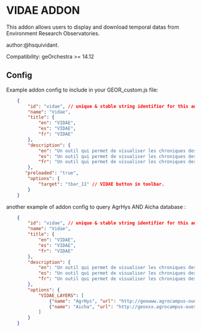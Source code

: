 VIDAE ADDON
============ 

This addon allows users to display and download temporal datas from Environment Research Observatories.

author:@hsquividant.

Compatibility: geOrchestra >= 14.12

Config
------

Example addon config to include in your GEOR_custom.js file:

```json
    {
        "id": "vidae", // unique & stable string identifier for this addon instance
        "name": "Vidae",
        "title": {
            "en": "VIDAE",
            "es": "VIDAE",
            "fr": "VIDAE"
        },
        "description": {
            "en": "Un outil qui permet de visualiser les chroniques des points de mesure l'ORE AgrHys",
            "es": "Un outil qui permet de visualiser les chroniques des points de mesure l'ORE AgrHys",
            "fr": "Un outil qui permet de visualiser les chroniques des points de mesure l'ORE AgrHys"
        },
       "preloaded": "true",
        "options": {
            "target": "tbar_11" // VIDAE button in toolbar.
        }
    }
```


another example of addon config to query AgrHys AND Aicha database :

```json
    {
        "id": "vidae", // unique & stable string identifier for this addon instance
        "name": "Vidae",
        "title": {
            "en": "VIDAE",
            "es": "VIDAE",
            "fr": "VIDAE"
        },
        "description": {
            "en": "Un outil qui permet de visualiser les chroniques des points de mesure l'ORE AgrHys",
            "es": "Un outil qui permet de visualiser les chroniques des points de mesure l'ORE AgrHys",
            "fr": "Un outil qui permet de visualiser les chroniques des points de mesure l'ORE AgrHys"
        },
        "options": {
            "VIDAE_LAYERS": [
                {"name": "AgrHys", "url": "http://geowww.agrocampus-ouest.fr/geoserver/wfs?", "layer": "ore:pointdemesure", "join_field": "location_id", "default_sensor_id": [55], "default_data_type": [102,103]},
                {"name": "Aicha", "url": "http://geoxxx.agrocampus-ouest.fr/geoserverwps/wfs?" , "layer": "aicha:Berambadi_Monitoring_Borewell_Locations", "join_field": "location_id", "default_sensor_id": [1,3], "default_data_type": [102,103]}
            ]
        }
    }
```

